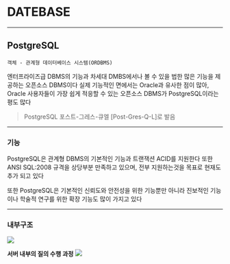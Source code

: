 # DATEBASE
---
## PostgreSQL
```
객체 - 관계형 데이터베이스 시스템(ORDBMS)
```
엔터프라이즈급 DBMS의 기능과 차세대 DMBS에서나 볼 수 있을 법한 많은 기능을 제공하는 오픈소스 DBMS이다
실제 기능적인 면에서는 Oracle과 유사한 점이 많아, Oracle 사용자들이 가장 쉽게 적응할 수 있는 오픈소스 DBMS가 PostgreSQL이라는 평도 많다
> PostgreSQL 포스트-그레스-큐엘 [Post-Gres-Q-L]로 발음

---
### 기능
PostgreSQL은 관계형 DBMS의 기본적인 기능과 트랜잭션 ACID를 지원한다
또한 ANSI SQL:2008 규격을 상당부분 만족하고 있으며, 전부 지원하는것을 목표로 현재도 추가 되고 있다

또한 PostgreSQL은 기본적인 신뢰도와 안전성을 위한 기능뿐만 아니라 진보적인 기능이나 학술적 연구를 위한 확장 기능도 많이 가지고 있다

---
### 내부구조
![](https://d2.naver.com/content/images/2015/06/helloworld-227936-5.png)

**서버 내부의 질의 수행 과정**
![](https://d2.naver.com/content/images/2015/06/helloworld-227936-6.png)